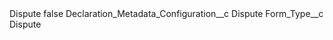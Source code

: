 <?xml version="1.0" encoding="UTF-8"?>
<CustomMetadata xmlns="http://soap.sforce.com/2006/04/metadata" xmlns:xsi="http://www.w3.org/2001/XMLSchema-instance" xmlns:xsd="http://www.w3.org/2001/XMLSchema">
    <label>Dispute</label>
    <protected>false</protected>
    <values>
        <field>Declaration_Metadata_Configuration__c</field>
        <value xsi:type="xsd:string">Dispute</value>
    </values>
    <values>
        <field>Form_Type__c</field>
        <value xsi:type="xsd:string">Dispute</value>
    </values>
</CustomMetadata>
